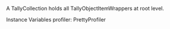 A TallyCollection holds all TallyObjectItemWrappers at root level.

Instance Variables
	profiler:	 PrettyProfiler